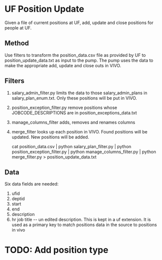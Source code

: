 # UF Position Update

Given a file of current positions at UF,  add, update and close positions for people at UF.
 
## Method

Use filters to transform the position_data.csv file as provided by UF to position_update_data.txt as input
to the pump.  The pump uses the data to make the appropriate add, update and close outs in VIVO.

## Filters

1. salary_admin_filter.py limits the data to those salary_admin_plans in salary_plan_enum.txt.  Only these
positions will  be put in VIVO.
1. position_exception_filter.py remove positions whose JOBCODE_DESCRIPTIONS are in position_exceptions_data.txt
1. manage_columns_filter adds, removes and renames columns
1. merge_filter looks up each position in VIVO.  Found positions will be updated.  New positions will be added.

    cat position_data.csv | python salary_plan_filter.py | python position_exception_filter.py | 
    python manage_columns_filter.py | python merge_filter.py > position_update_data.txt 

## Data

Six data fields are needed:

1. ufid
1. deptid
1. start
1. end
1. description
1. hr job title -- un edited description.  This is kept in a uf extension.  It is used as a primary key to
match positions data in the source to positions in vivo

# TODO: Add position type

